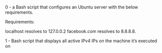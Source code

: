 0 - a Bash script that configures an Ubuntu server with the below requirements.

Requirements:

localhost resolves to 127.0.0.2
facebook.com resolves to 8.8.8.8.



1 -  Bash script that displays all active IPv4 IPs on the machine it’s executed on
